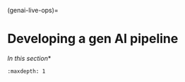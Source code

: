 (genai-live-ops)=
# Developing a gen AI pipeline

*In this section**

```{toctree}
:maxdepth: 1


```